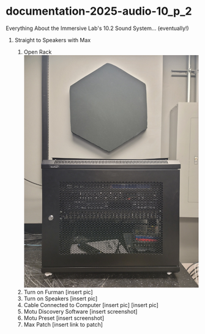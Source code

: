 # documentation-2025-audio-10_p_2
Everything About the Immersive Lab's 10.2 Sound System... (eventually!)

1. Straight to Speakers with Max
   
    1. Open Rack ![rack closed](https://github.com/cucmdiiml/documentation-2025-audio-10_p_2/blob/main/images/pictures/IML-10p2-RackClosed.jpg)
    2. Turn on Furman [insert pic]
    3. Turn on Speakers [insert pic]
    4. Cable Connected to Computer [insert pic] [insert pic]
    5. Motu Discovery Software [insert screenshot]
    6. Motu Preset [insert screenshot]
    7. Max Patch [insert link to patch]
